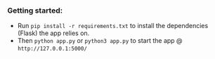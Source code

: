 

### Getting started:
* Run `pip install -r requirements.txt` to install the dependencies (Flask) the app relies on.
* Then `python app.py` or `python3 app.py` to start the app @ `http://127.0.0.1:5000/`